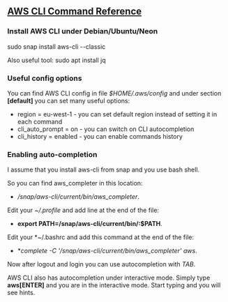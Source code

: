 ## [AWS CLI Command Reference](https://awscli.amazonaws.com/v2/documentation/api/latest/index.html)

### Install AWS CLI under Debian/Ubuntu/Neon
sudo snap install aws-cli --classic

Also useful tool:
sudo apt install jq

### Useful config options
You can find AWS CLI config in file *$HOME/.aws/config* and under section **[default]** you can set many useful options:
- region = eu-west-1 - you can set default region instead of setting it in each command
- cli_auto_prompt = on - you can switch on CLI autocompletion
- cli_history = enabled - you can enable commands history

### Enabling auto-completion
I assume that you install aws-cli from snap and you use bash shell.

So you can find aws_completer in this location:
- */snap/aws-cli/current/bin/aws_completer*.

Edit your *~/.profile* and add line at the end of the file:
- **export PATH=/snap/aws-cli/current/bin/:$PATH**.

Edit your *~/.bashrc and add this command at the end of the file:
- **complete -C '/snap/aws-cli/current/bin/aws_completer' aws*.

Now after logout and login you can use autocompletion with *TAB*.

AWS CLI also has autocompletion under interactive mode. Simply type **aws[ENTER]** and you are in the interactive mode.
Start typing and you will see hints.
